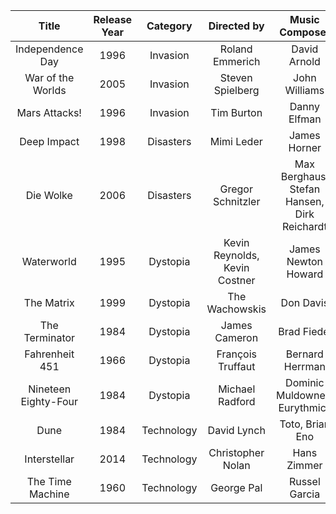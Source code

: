 | Title | Release Year | Category | Directed by | Music Composer |
| :-: | :-: | :-: | :-: | :-: |
| Independence Day | 1996 | Invasion | Roland Emmerich | David Arnold |
| War of the Worlds | 2005 | Invasion | Steven Spielberg | John Williams |
| Mars Attacks! | 1996 | Invasion | Tim Burton | Danny Elfman |
| Deep Impact | 1998 | Disasters | Mimi Leder | James Horner |
| Die Wolke | 2006 | Disasters | Gregor Schnitzler | Max Berghaus, Stefan Hansen, Dirk Reichardt |
| Waterworld | 1995 | Dystopia | Kevin Reynolds, Kevin Costner | James Newton Howard |
| The Matrix | 1999 | Dystopia | The Wachowskis | Don Davis | 
| The Terminator | 1984 | Dystopia | James Cameron | Brad Fiedel |
| Fahrenheit 451 | 1966 | Dystopia | François Truffaut | Bernard Herrman |
| Nineteen Eighty-Four | 1984 | Dystopia | Michael Radford | Dominic Muldowney, Eurythmics |
| Dune | 1984 | Technology | David Lynch | Toto, Brian Eno |
| Interstellar | 2014 | Technology | Christopher Nolan | Hans Zimmer |
| The Time Machine | 1960 | Technology | George Pal | Russel Garcia |
